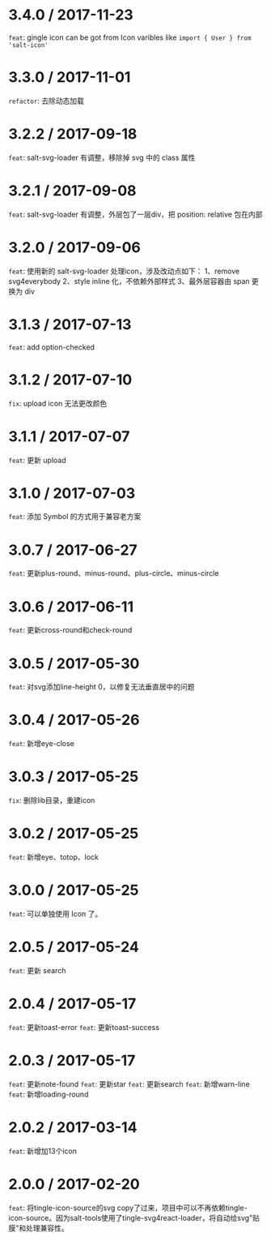 
3.4.0 / 2017-11-23
================

`feat`: gingle icon can be got from Icon varibles like `import { User } from 'salt-icon'`

3.3.0 / 2017-11-01
================

`refactor`: 去除动态加载

3.2.2 / 2017-09-18
================
`feat`: salt-svg-loader 有调整，移除掉 svg 中的 class 属性

3.2.1 / 2017-09-08
================
`feat`: salt-svg-loader 有调整，外层包了一层div，把 position: relative 包在内部

3.2.0 / 2017-09-06
================
`feat`: 使用新的 salt-svg-loader 处理icon，涉及改动点如下：
  1、remove svg4everybody
  2、style inline 化，不依赖外部样式
  3、最外层容器由 span 更换为 div

3.1.3 / 2017-07-13
================
`feat`: add option-checked

3.1.2 / 2017-07-10
================
`fix`: upload icon 无法更改颜色

3.1.1 / 2017-07-07
================
`feat`: 更新 upload

3.1.0 / 2017-07-03
================
`feat`: 添加 Symbol 的方式用于兼容老方案

3.0.7 / 2017-06-27
=================
`feat`: 更新plus-round、minus-round、plus-circle、minus-circle

3.0.6 / 2017-06-11
=================
`feat`: 更新cross-round和check-round

3.0.5 / 2017-05-30
=================
`feat`: 对svg添加line-height 0，以修复无法垂直居中的问题

3.0.4 / 2017-05-26
=================
`feat`: 新增eye-close

3.0.3 / 2017-05-25
=================
`fix`: 删除lib目录，重建icon

3.0.2 / 2017-05-25
=================
`feat`: 新增eye、totop、lock

3.0.0 / 2017-05-25
=================
`feat`: 可以单独使用 Icon 了。

2.0.5 / 2017-05-24
=================
`feat`: 更新 search

2.0.4 / 2017-05-17
==================
`feat`: 更新toast-error
`feat`: 更新toast-success

2.0.3 / 2017-05-17
==================
`feat`: 更新note-found
`feat`: 更新star
`feat`: 更新search
`feat`: 新增warn-line
`feat`: 新增loading-round

2.0.2 / 2017-03-14
==================
`feat`: 新增加13个icon

2.0.0 / 2017-02-20
==================
`feat`: 将tingle-icon-source的svg copy了过来，项目中可以不再依赖tingle-icon-source。因为salt-tools使用了tingle-svg4react-loader，将自动给svg"贴膜"和处理兼容性。